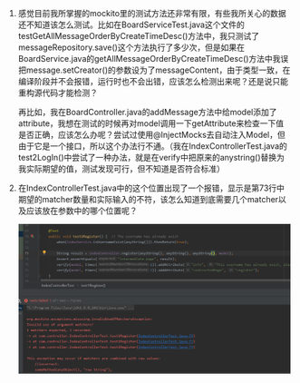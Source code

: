 1. 感觉目前我所掌握的mockito里的测试方法还非常有限，有些我所关心的数据还不知道该怎么测试。比如在BoardServiceTest.java这个文件的testGetAllMessageOrderByCreateTimeDesc()方法中，我只测试了messageRepository.save()这个方法执行了多少次，但是如果在BoardService.java的getAllMessageOrderByCreateTimeDesc()方法中我误把message.setCreator()的参数设为了messageContent，由于类型一致，在编译阶段并不会报错，运行时也不会出错，应该怎么检测出来呢？还是说只能重构源代码才能检测？

    再比如，我在BoardController.java的addMessage方法中给model添加了attribute，我想在测试的时候再对model调用一下getAttribute来检查一下值是否正确，应该怎么办呢？尝试过使用@InjectMocks去自动注入Model，但由于它是一个接口，所以这个办法行不通。（我在IndexControllerTest.java的test2LogIn()中尝试了一种办法，就是在verify中把原来的anystring()替换为我实际期望的值，测试发现可行，但不知道是否符合标准）

2. 在IndexControllerTest.java中的这个位置出现了一个报错，显示是第73行中期望的matcher数量和实际输入的不符，该怎么知道到底需要几个matcher以及应该放在参数中的哪个位置呢？

   ![image](https://github.com/Moriarty-Hub/Message-Board/blob/master/image-20200405165305184.png)
   
    








